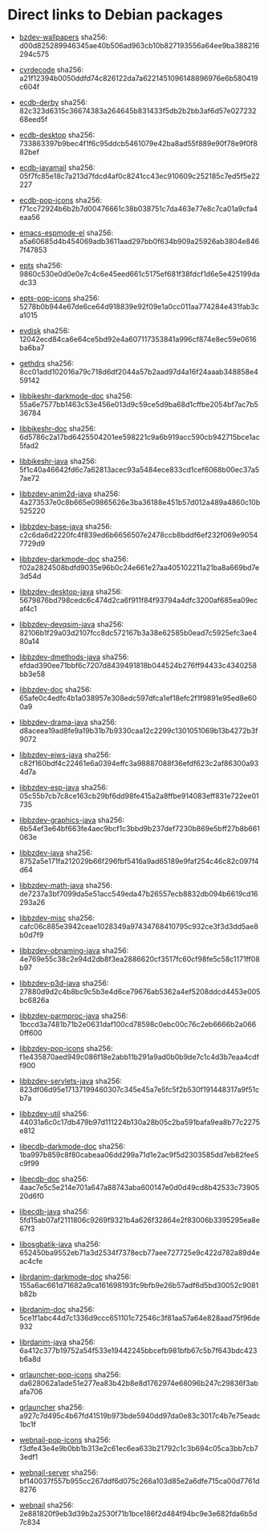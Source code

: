 # Direct links to Debian packages
 
  - [bzdev-wallpapers](./archive/pool/contrib/b/bzdev-wallpapers/bzdev-wallpapers_1.0.0_all.deb)
    sha256: d00d825289946345ae40b506ad963cb10b827193556a64ee9ba388216294c575
 
  - [cvrdecode](./archive/pool/contrib/c/cvrdecode/cvrdecode_1.3_all.deb)
    sha256: a21f12394b0050ddfd74c826122da7a6221451096148896976e6b580419c604f
 
  - [ecdb-derby](./archive/pool/contrib/e/ecdb-derby/ecdb-derby_0.1.8_all.deb)
    sha256: 82c323d6315c36674383a264645b831433f5db2b2bb3af6d57e02723268eed5f
 
  - [ecdb-desktop](./archive/pool/contrib/e/ecdb-desktop/ecdb-desktop_0.1.8_all.deb)
    sha256: 733863397b9bec4f1f6c95ddcb5461079e42ba8ad55f889e90f78e9f0f882bef
 
  - [ecdb-javamail](./archive/pool/contrib/e/ecdb-javamail/ecdb-javamail_0.1.7_all.deb)
    sha256: 05f7fc85e18c7a213d7fdcd4af0c8241cc43ec910609c252185c7ed5f5e22227
 
  - [ecdb-pop-icons](./archive/pool/contrib/e/ecdb-pop-icons/ecdb-pop-icons_0.1.8_all.deb)
    sha256: f71cc72924b6b2b7d00476661c38b038751c7da463e77e8c7ca01a9cfa4eaa56
 
  - [emacs-espmode-el](./archive/pool/contrib/e/emacs-espmode-el/emacs-espmode-el_1.1_all.deb)
    sha256: a5a60685d4b454069adb3611aad297bb0f634b909a25926ab3804e8467f47853
 
  - [epts](./archive/pool/contrib/e/epts/epts_1.1.33_all.deb)
    sha256: 9860c530e0d0e0e7c4c6e45eed661c5175ef681f38fdcf1d6e5e425199dadc33
 
  - [epts-pop-icons](./archive/pool/contrib/e/epts-pop-icons/epts-pop-icons_1.1.33_all.deb)
    sha256: 5278b0b944e67de6ce64d918839e92f09e1a0cc011aa774284e431fab3ca1015
 
  - [evdisk](./archive/pool/contrib/e/evdisk/evdisk_1.13.1_all.deb)
    sha256: 12042ecd84ca6e64ce5bd92e4a607117353841a996cf874e8ec59e0616ba6ba7
 
  - [gethdrs](./archive/pool/contrib/g/gethdrs/gethdrs_1.1.1_all.deb)
    sha256: 8cc01add102016a79c718d6df2044a57b2aad97d4a16f24aaab348858e459142
 
  - [libbikeshr-darkmode-doc](./archive/pool/contrib/libb/libbikeshr-darkmode-doc/libbikeshr-darkmode-doc_1.4.9_all.deb)
    sha256: 55a6e7577bb1463c53e456e013d9c59ce5d9ba68d1cffbe2054bf7ac7b536784
 
  - [libbikeshr-doc](./archive/pool/contrib/libb/libbikeshr-doc/libbikeshr-doc_1.4.9_all.deb)
    sha256: 6d5786c2a17bd6425504201ee598221c9a6b919acc590cb942715bce1ac5fad2
 
  - [libbikeshr-java](./archive/pool/contrib/libb/libbikeshr-java/libbikeshr-java_1.4.9_all.deb)
    sha256: 5f1c40a46642fd6c7a62813acec93a5484ece833cd1cef6068b00ec37a57ae72
 
  - [libbzdev-anim2d-java](./archive/pool/contrib/libb/libbzdev-anim2d-java/libbzdev-anim2d-java_2.1.86_all.deb)
    sha256: 4a273537e0c8b665e09865626e3ba36188e451b57d012a489a4860c10b525220
 
  - [libbzdev-base-java](./archive/pool/contrib/libb/libbzdev-base-java/libbzdev-base-java_2.1.86_all.deb)
    sha256: c2c6da6d2220fc4f839ed6b6656507e2478ccb8bddf6ef232f069e90547729d9
 
  - [libbzdev-darkmode-doc](./archive/pool/contrib/libb/libbzdev-darkmode-doc/libbzdev-darkmode-doc_2.1.86_all.deb)
    sha256: f02a2824508bdfd9035e96b0c24e661e27aa405102211a21ba8a669bd7e3d54d
 
  - [libbzdev-desktop-java](./archive/pool/contrib/libb/libbzdev-desktop-java/libbzdev-desktop-java_2.1.86_all.deb)
    sha256: 5679876bd798cedc6c474d2ca6f911f84f93794a4dfc3200af685ea09ecaf4c1
 
  - [libbzdev-devqsim-java](./archive/pool/contrib/libb/libbzdev-devqsim-java/libbzdev-devqsim-java_2.1.86_all.deb)
    sha256: 82106b1f29a03d2107fcc8dc572167b3a38e62585b0ead7c5925efc3ae480a14
 
  - [libbzdev-dmethods-java](./archive/pool/contrib/libb/libbzdev-dmethods-java/libbzdev-dmethods-java_2.1.86_all.deb)
    sha256: efdad390ee71bbf6c7207d8439491818b044524b276ff94433c4340258bb3e58
 
  - [libbzdev-doc](./archive/pool/contrib/libb/libbzdev-doc/libbzdev-doc_2.1.86_all.deb)
    sha256: 65afe0c4edfc4b1a038957e308edc597dfca1ef18efc2f1f9891e95ed8e600a9
 
  - [libbzdev-drama-java](./archive/pool/contrib/libb/libbzdev-drama-java/libbzdev-drama-java_2.1.86_all.deb)
    sha256: d8aceea19ad8fe9a19b31b7b9330caa12c2299c1301051069b13b4272b3f9072
 
  - [libbzdev-ejws-java](./archive/pool/contrib/libb/libbzdev-ejws-java/libbzdev-ejws-java_2.1.86_all.deb)
    sha256: c82f160bdf4c22461e6a0394effc3a98887088f36efdf623c2af86300a934d7a
 
  - [libbzdev-esp-java](./archive/pool/contrib/libb/libbzdev-esp-java/libbzdev-esp-java_2.1.86_all.deb)
    sha256: 05c55b7cb7c8ce163cb29bf6dd98fe415a2a8ffbe914083eff831e722ee01735
 
  - [libbzdev-graphics-java](./archive/pool/contrib/libb/libbzdev-graphics-java/libbzdev-graphics-java_2.1.86_all.deb)
    sha256: 6b54ef3e64bf663fe4aec9bcf1c3bbd9b237def7230b869e5bff27b8b661063e
 
  - [libbzdev-java](./archive/pool/contrib/libb/libbzdev-java/libbzdev-java_2.1.86_all.deb)
    sha256: 8752a5e171fa212029b66f296fbf5416a9ad65189e9faf254c46c82c097f4d64
 
  - [libbzdev-math-java](./archive/pool/contrib/libb/libbzdev-math-java/libbzdev-math-java_2.1.86_all.deb)
    sha256: de7237a3bf7099da5e51acc549eda47b26557ecb8832db094b6619cd16293a26
 
  - [libbzdev-misc](./archive/pool/contrib/libb/libbzdev-misc/libbzdev-misc_2.1.86_all.deb)
    sha256: cafc06c885e3942ceae1028349a97434768410795c932ce3f3d3dd5ae8b0d7f9
 
  - [libbzdev-obnaming-java](./archive/pool/contrib/libb/libbzdev-obnaming-java/libbzdev-obnaming-java_2.1.86_all.deb)
    sha256: 4e769e55c38c2e94d2db8f3ea2886620cf3517fc60cf98fe5c58c1171ff08b97
 
  - [libbzdev-p3d-java](./archive/pool/contrib/libb/libbzdev-p3d-java/libbzdev-p3d-java_2.1.86_all.deb)
    sha256: 27880d9d2c4b8bc9c5b3e4d6ce79676ab5362a4ef5208ddcd4453e005bc6826a
 
  - [libbzdev-parmproc-java](./archive/pool/contrib/libb/libbzdev-parmproc-java/libbzdev-parmproc-java_2.1.86_all.deb)
    sha256: 1bccd3a7481b71b2e0631daf100cd78598c0ebc00c76c2eb6666b2a0660ff600
 
  - [libbzdev-pop-icons](./archive/pool/contrib/libb/libbzdev-pop-icons/libbzdev-pop-icons_2.1.86_all.deb)
    sha256: f1e435870aed949c086f18e2abb11b291a9ad0b0b9de7c1c4d3b7eaa4cdff900
 
  - [libbzdev-servlets-java](./archive/pool/contrib/libb/libbzdev-servlets-java/libbzdev-servlets-java_2.1.86_all.deb)
    sha256: 823df06d95e17137199460307c345e45a7e5fc5f2b530f191448317a9f51cb7a
 
  - [libbzdev-util](./archive/pool/contrib/libb/libbzdev-util/libbzdev-util_2.1.86_all.deb)
    sha256: 44031a6c0c17db479b97d111224b130a28b05c2ba591bafa9ea8b77c2275e812
 
  - [libecdb-darkmode-doc](./archive/pool/contrib/libe/libecdb-darkmode-doc/libecdb-darkmode-doc_0.1.7_all.deb)
    sha256: 1ba997b859c8f80cabeaa06dd299a71d1e2ac9f5d2303585dd7eb82fee5c9f99
 
  - [libecdb-doc](./archive/pool/contrib/libe/libecdb-doc/libecdb-doc_0.1.7_all.deb)
    sha256: 4aac7e5c5e214e701a647a88743aba600147e0d0d49cd8b42533c7390520d6f0
 
  - [libecdb-java](./archive/pool/contrib/libe/libecdb-java/libecdb-java_0.1.7_all.deb)
    sha256: 5fd15ab07af2111806c9269f9321b4a626f32864e2f83006b3395295ea8e67f3
 
  - [libosgbatik-java](./archive/pool/contrib/libo/libosgbatik-java/libosgbatik-java_0.4.2_all.deb)
    sha256: 652450ba9552eb71a3d2534f7378ecb77aee727725e9c422d782a89d4eac4cfe
 
  - [librdanim-darkmode-doc](./archive/pool/contrib/libr/librdanim-darkmode-doc/librdanim-darkmode-doc_1.4.13_all.deb)
    sha256: 155a6ac661d71682a9ca161698193fc9bfb9e26b57adf6d5bd30052c9081b82b
 
  - [librdanim-doc](./archive/pool/contrib/libr/librdanim-doc/librdanim-doc_1.4.13_all.deb)
    sha256: 5ce1f1abc44d7c1336d9ccc651101c72546c3f81aa57a64e828aad75f96de932
 
  - [librdanim-java](./archive/pool/contrib/libr/librdanim-java/librdanim-java_1.4.13_all.deb)
    sha256: 6a412c377b19752a54f533e19442245bbcefb981bfb67c5b7f643bdc423b6a8d
 
  - [qrlauncher-pop-icons](./archive/pool/contrib/q/qrlauncher-pop-icons/qrlauncher-pop-icons_1.14_all.deb)
    sha256: da628062a1ade51e277ea83b42b8e8d1762974e68096b247c29836f3abafa706
 
  - [qrlauncher](./archive/pool/contrib/q/qrlauncher/qrlauncher_1.14_all.deb)
    sha256: a927c7d495c4b67fd41519b973bde5940dd97da0e83c3017c4b7e75eadc1bc1f
 
  - [webnail-pop-icons](./archive/pool/contrib/w/webnail-pop-icons/webnail-pop-icons_1.6.28_all.deb)
    sha256: f3dfe43e4e9b0bb1b313e2c61ec6ea633b21792c1c3b694c05ca3bb7cb73edf1
 
  - [webnail-server](./archive/pool/contrib/w/webnail-server/webnail-server_1.6.28_all.deb)
    sha256: bf140037f557b955cc267ddf6d075c266a103d85e2a6dfe715ca00d7761d8276
 
  - [webnail](./archive/pool/contrib/w/webnail/webnail_1.6.28_all.deb)
    sha256: 2e881820f9eb3d39b2a2530f71b1bce186f2d484f94bc9e3e682fda6b5d7c834
